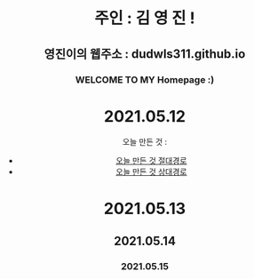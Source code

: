 <div align=center>
 
 

# 주인 : 김 영 진 ! 

## 영진이의 웹주소 : dudwls311.github.io
 
### WELCOME TO MY Homepage :)































# 2021.05.12 

오늘 만든 것 :
 - [오늘 만든 것 절대경로](./test.md)
 - [오늘 만든 것 상대경로](test.md)

# 2021.05.13

## 2021.05.14

### 2021.05.15




